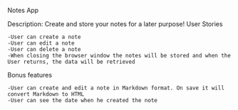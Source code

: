 Notes App

Description: Create and store your notes for a later purpose!
User Stories

    -User can create a note
    -User can edit a note
    -User can delete a note
    -When closing the browser window the notes will be stored and when the User returns, the data will be retrieved

Bonus features

    -User can create and edit a note in Markdown format. On save it will convert Markdown to HTML
    -User can see the date when he created the note